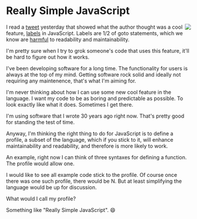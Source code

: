 # Really Simple JavaScript
<img src="http://scripting.com/images/2020/07/08/spaghetti2.png" border="0" align="right">I read a <a href="https://twitter.com/mgechev/status/1280388653433356290">tweet</a> yesterday that showed what the author thought was a cool feature, <a href="https://twitter.com/mgechev/status/1280388653433356290/photo/1">labels</a> in JavaScript. Labels are 1/2 of goto statements, which we know are <a href="https://homepages.cwi.nl/~storm/teaching/reader/Dijkstra68.pdf">harmful</a> to readability and maintainability. 

I'm pretty sure when I try to grok someone's code that uses this feature, it'll be hard to figure out how it works.

I've been developing software for a long time. The functionality for users is always at the top of my mind. Getting software rock solid and ideally not requiring any maintenence, that's what I'm aiming for. 

I'm never thinking about how I can use some new cool feature in the language. I want my code to be as boring and predictable as possible. To look exactly like what it does. Sometimes I get there. 

I'm using software that I wrote 30 years ago right now. That's pretty good for standing the test of time. 

Anyway, I'm thinking the right thing to do for JavaScript is to define a profile, a subset of the language, which if you stick to it, will enhance maintainability and readability, and therefore is more likely to work. 

An example, right now I can think of three syntaxes for defining a function. The profile would allow one. 

I would like to see all example code stick to the profile. Of course once there was one such profile, there would be N. But at least simplifying the language would be up for discussion.

What would I call my profile? 

Something like "Really Simple JavaScript". :smile:

